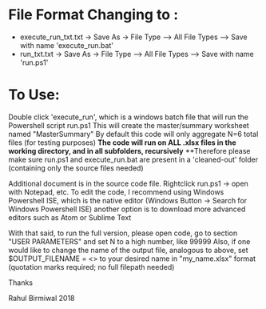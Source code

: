 # File Format Changing to : 

- execute_run_txt.txt -> Save As -> File Type --> All File Types --> Save with name 'execute_run.bat'
- run_txt.txt -> Save As -> File Type --> All File Types --> Save with name 'run.ps1'

# To Use: 

Double click 'execute_run', which is a windows batch file that will run the Powershell script run.ps1 
This will create the master/summary worksheet named "MasterSummary"
By default this code will only aggregate N=6 total files (for testing purposes)
**The code will run on ALL .xlsx files in the working directory, and in all subfolders, recursively**
**Therefore please make sure run.ps1 and execute_run.bat are present in a 'cleaned-out' folder (containing only the source files needed) 

Additional document is in the source code file. Rightclick run.ps1 -> open with Notepad, etc. 
To edit the code, I recommend using Windows Powershell ISE, which is the native editor (Windows Button -> Search for Windows Powershell ISE)
another option is to download more advanced editors such as Atom or Sublime Text 

With that said, to run the full version, please open code, go to section "USER PARAMETERS" and set N to a high number, like 99999
Also, if one would like to change the name of the output file, analogous to above, set $OUTPUT_FILENAME = <> to your desired name in 
"my_name.xlsx" format (quotation marks required; no full filepath needed) 


Thanks

Rahul Birmiwal 2018
